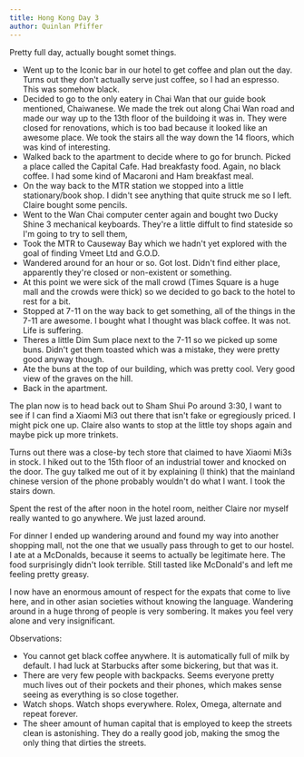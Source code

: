 ```yaml
---
title: Hong Kong Day 3
author: Quinlan Pfiffer
---
```


Pretty full day, actually bought somet things.

* Went up to the Iconic bar in our hotel to get coffee and plan out the day.
  Turns out they don't actually serve just coffee, so I had an espresso. This
  was somehow black.
* Decided to go to the only eatery in Chai Wan that our guide book mentioned,
  Chaiwanese. We made the trek out along Chai Wan road and made our way up to
the 13th floor of the buildoing it was in. They were closed for renovations,
which is too bad because it looked like an awesome place. We took the stairs all
the way down the 14 floors, which was kind of interesting.
* Walked back to the apartment to decide where to go for brunch. Picked a place
  called the Capital Cafe. Had breakfasty food. Again, no black coffee. I had
some kind of Macaroni and Ham breakfast meal.
* On the way back to the MTR station we stopped into a little stationary/book
  shop. I didn't see anything that quite struck me so I left. Claire bought some
pencils.
* Went to the Wan Chai computer center again and bought two Ducky Shine 3
  mechanical keyboards. They're a little diffult to find stateside so I'm going
to try to sell them,
* Took the MTR to Causeway Bay which we hadn't yet explored with the goal of
  finding Vmeet Ltd and G.O.D.
* Wandered around for an hour or so. Got lost. Didn't find either place,
  apparently they're closed or non-existent or something.
* At this point we were sick of the mall crowd (Times Square is a huge mall and
  the crowds were thick) so we decided to go back to the hotel to rest for a
bit.
* Stopped at 7-11 on the way back to get something, all of the things in the
  7-11 are awesome. I bought what I thought was black coffee. It was not. Life
is suffering.
* Theres a little Dim Sum place next to the 7-11 so we picked up some buns.
  Didn't get them toasted which was a mistake, they were pretty good anyway
though.
* Ate the buns at the top of our building, which was pretty cool. Very good view
  of the graves on the hill.
* Back in the apartment.

The plan now is to head back out to Sham Shui Po around 3:30, I want to see if I
can find a Xiaomi Mi3 out there that isn't fake or egregiously priced. I might
pick one up. Claire also wants to stop at the little toy shops again and maybe
pick up more trinkets.

Turns out there was a close-by tech store that claimed to have Xiaomi Mi3s in
stock. I hiked out to the 15th floor of an industrial tower and knocked on the
door. The guy talked me out of it by explaining (I think) that the mainland
chinese version of the phone probably wouldn't do what I want. I took the stairs
down.

Spent the rest of the after noon in the hotel room, neither Claire nor myself
really wanted to go anywhere. We just lazed around.

For dinner I ended up wandering around and found my way into another shopping
mall, not the one that we usually pass through to get to our hostel. I ate at a
McDonalds, because it seems to actually be legitimate here. The food
surprisingly didn't look terrible. Still tasted like McDonald's and left me
feeling pretty greasy.

I now have an enormous amount of respect for the expats that come to live here,
and in other asian societies without knowing the language. Wandering around in a
huge throng of people is very sombering. It makes you feel very alone and very
insignificant.

Observations:

* You cannot get black coffee anywhere. It is automatically full of milk by
  default. I had luck at Starbucks after some bickering, but that was it.
* There are very few people with backpacks. Seems everyone pretty much lives out
  of their pockets and their phones, which makes sense seeing as everything is
so close together.
* Watch shops. Watch shops everywhere. Rolex, Omega, alternate and repeat
  forever.
* The sheer amount of human capital that is employed to keep the streets clean
  is astonishing. They do a really good job, making the smog the only thing that
dirties the streets.

